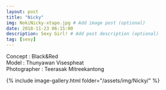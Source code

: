 ```yaml
---
layout: post
title: "Nicky"
img: NokiNicky-xtapo.jpg # Add image post (optional)
date: 2018-11-23 06:15:00
description: Sexy Girl! # Add post description (optional)
tag: [sexy]
---
```

Concept : Black&Red   
Model : Thunyawan Visespheat  
Photographer : Teerasak Mitreekantong           


{% include image-gallery.html folder="/assets/img/Nicky/" %}
